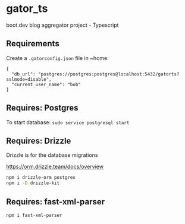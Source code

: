 # gator_ts
boot.dev blog aggregator project - Typescript

## Requirements

Create a `.gatorconfig.json` file in ~home:

```
{
  "db_url": "postgres://postgres:postgres@localhost:5432/gatorts?sslmode=disable",
  "current_user_name": "bob"
}
```

## Requires: Postgres

To start database: `sudo service postgresql start`

## Requires: Drizzle

Drizzle is for the database migrations

https://orm.drizzle.team/docs/overview

```bash
npm i drizzle-orm postgres
npm i -D drizzle-kit
```

## Requires: fast-xml-parser

`npm i fast-xml-parser`